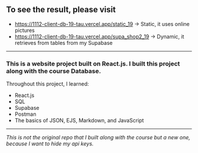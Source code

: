 ## To see the result, please visit
* https://1112-client-db-19-tau.vercel.app/static_19 &#8594; Static, it uses online pictures
* https://1112-client-db-19-tau.vercel.app/supa_shop2_19 &#8594; Dynamic, it retrieves from tables from my Supabase
---
### This is a website project built on React.js. I built this project along with the course Database.

Throughout this project, I learned:
* React.js
* SQL
* Supabase
* Postman
* The basics of JSON, EJS, Markdown, and JavaScript

---
*This is not the original repo that I built along with the course but a new one, because I want to hide my api keys.*

